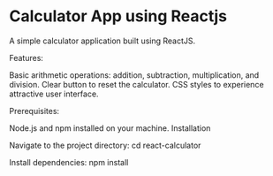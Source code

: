 # Calculator App using Reactjs
A simple calculator application built using ReactJS.

Features:

 Basic arithmetic operations: addition, subtraction, multiplication, and division.
 Clear button to reset the calculator.
 CSS styles to experience attractive user interface.
 
Prerequisites:

Node.js and npm installed on your machine.
Installation

Navigate to the project directory:
cd react-calculator

Install dependencies:
npm install
